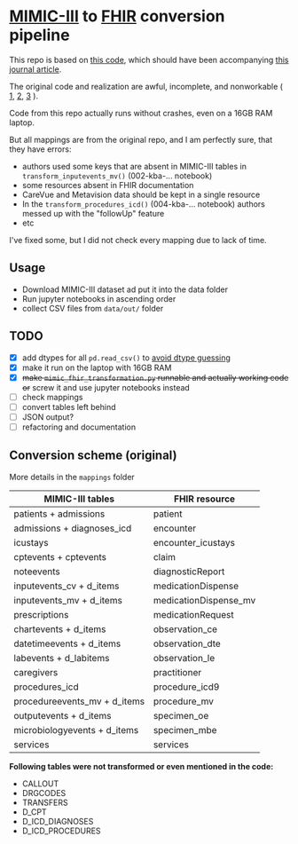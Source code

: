 # [MIMIC-III](https://mimic.physionet.org/about/mimic/) to [FHIR](https://www.hl7.org/fhir/) conversion pipeline

This repo is based on [this code](https://github.com/leopold-franz/MIMIC-III_FHIR_Transformation),
 which should have been accompanying [this journal article](https://arxiv.org/pdf/2006.16926.pdf).

The original code and realization are awful, incomplete, and nonworkable (
[1](https://github.com/leopold-franz/MIMIC-III_FHIR_Transformation/issues/1),
[2](https://github.com/leopold-franz/MIMIC-III_FHIR_Transformation/issues/2),
[3](https://github.com/leopold-franz/MIMIC-III_FHIR_Transformation/issues/3)
).

Code from this repo actually runs without crashes, even on a 16GB RAM laptop.

But all mappings are from the original repo, and I am perfectly sure, that they have errors:
+ authors used some keys that are absent in MIMIC-III tables in `transform_inputevents_mv()` (002-kba-... notebook)
+ some resources absent in FHIR documentation
+ CareVue and Metavision data should be kept in a single resource
+ In the `transform_procedures_icd()` (004-kba-... notebook) authors messed up with the "followUp" feature
+ etc

I've fixed some, but I did not check every mapping due to lack of time.

## Usage

+ Download MIMIC-III dataset ad put it into the data folder
+ Run jupyter notebooks in ascending order
+ collect CSV files from `data/out/` folder

## TODO

- [x] add dtypes for all `pd.read_csv()` to [avoid dtype guessing](https://stackoverflow.com/questions/24251219/pandas-read-csv-low-memory-and-dtype-options)
- [x] make it run on the laptop with 16GB RAM
- [x] ~~make `mimic_fhir_transformation.py` runnable and actually working code or~~ screw it and use jupyter notebooks instead
- [ ] check mappings
- [ ] convert tables left behind
- [ ] JSON output?
- [ ] refactoring and documentation

## Conversion scheme (original)

More details in the `mappings` folder

| MIMIC-III tables             | FHIR resource         |
| ---------------------------- | --------------------- |
| patients + admissions        | patient               |
| admissions + diagnoses_icd   | encounter             |
| icustays                     | encounter_icustays    |
| cptevents + cptevents        | claim                 |
| noteevents                   | diagnosticReport      |
| inputevents_cv + d_items     | medicationDispense    |
| inputevents_mv + d_items     | medicationDispense_mv |
| prescriptions                | medicationRequest     |
| chartevents + d_items        | observation_ce        |
| datetimeevents + d_items     | observation_dte       |
| labevents + d_labitems       | observation_le        |
| caregivers                   | practitioner          |
| procedures_icd               | procedure_icd9        |
| procedureevents_mv + d_items | procedure_mv          |
| outputevents + d_items       | specimen_oe           |
| microbiologyevents + d_items | specimen_mbe          |
| services                     | services              |

**Following tables were not transformed or even mentioned in the code:**

- CALLOUT
- DRGCODES
- TRANSFERS
- D_CPT
- D_ICD_DIAGNOSES
- D_ICD_PROCEDURES

